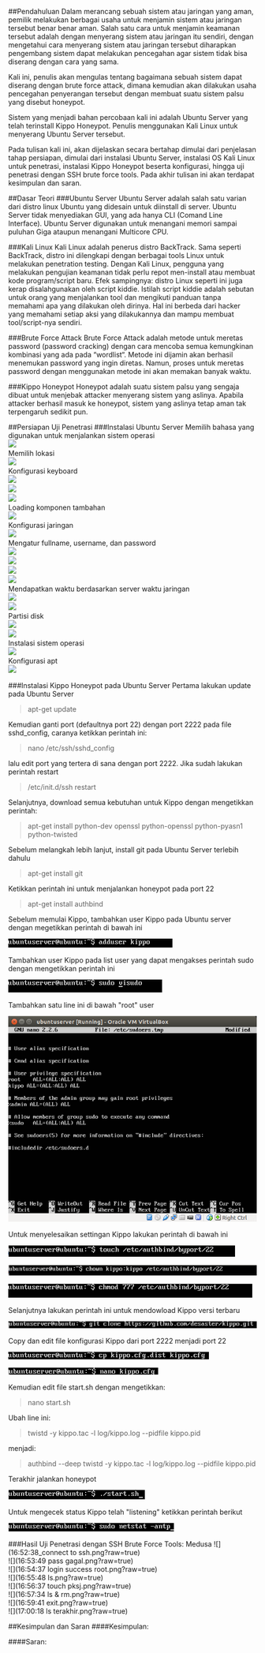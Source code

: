 ##Pendahuluan
Dalam merancang sebuah sistem atau jaringan yang aman, pemilik melakukan berbagai usaha untuk menjamin sistem atau jaringan tersebut benar benar aman. Salah satu cara untuk menjamin keamanan tersebut adalah dengan menyerang sistem atau jaringan itu sendiri, dengan mengetahui cara menyerang sistem atau jaringan tersebut diharapkan pengembang sistem dapat melakukan pencegahan agar sistem tidak bisa diserang dengan cara yang sama.

Kali ini, penulis akan mengulas tentang bagaimana sebuah sistem dapat diserang dengan brute force attack, dimana kemudian akan dilakukan usaha pencegahan penyerangan tersebut dengan membuat suatu sistem palsu yang disebut honeypot.

Sistem yang menjadi bahan percobaan kali ini adalah Ubuntu Server yang telah terinstall Kippo Honeypot. Penulis menggunakan Kali Linux untuk menyerang Ubuntu Server tersebut.

Pada tulisan kali ini, akan dijelaskan secara bertahap dimulai dari penjelasan tahap persiapan, dimulai dari instalasi Ubuntu Server, instalasi OS Kali Linux untuk penetrasi, instalasi Kippo Honeypot beserta konfigurasi, hingga uji penetrasi dengan SSH brute force tools. Pada akhir tulisan ini akan terdapat kesimpulan dan saran.

##Dasar Teori
###Ubuntu Server
Ubuntu Server adalah salah satu varian dari distro linux Ubuntu yang didesain untuk diinstall di server. Ubuntu Server tidak menyediakan GUI, yang ada hanya CLI (Comand Line Interface). Ubuntu Server digunakan untuk menangani memori sampai puluhan Giga ataupun menangani Multicore CPU.

###Kali Linux
Kali Linux adalah penerus distro BackTrack. Sama seperti BackTrack, distro ini dilengkapi dengan berbagai tools Linux untuk melakukan penetration testing. Dengan Kali Linux, pengguna yang melakukan pengujian keamanan tidak perlu repot men-install atau membuat kode program/script baru. Efek sampingnya: distro Linux seperti ini juga kerap disalahgunakan oleh script kiddie. Istilah script kiddie adalah sebutan untuk orang yang menjalankan tool dan mengikuti panduan tanpa memahami apa yang dilakukan oleh dirinya. Hal ini berbeda dari hacker yang memahami setiap aksi yang dilakukannya dan mampu membuat tool/script-nya sendiri.

###Brute Force Attack
Brute Force Attack adalah metode untuk meretas password (password cracking) dengan cara mencoba semua kemungkinan kombinasi yang ada pada “wordlist“. Metode ini dijamin akan berhasil menemukan password yang ingin diretas. Namun, proses untuk meretas password dengan menggunakan metode ini akan memakan banyak waktu.

###Kippo Honeypot
Honeypot adalah suatu sistem palsu yang sengaja dibuat untuk menjebak attacker menyerang sistem yang aslinya. Apabila attacker berhasil masuk ke honeypot, sistem yang aslinya tetap aman tak terpengaruh sedikit pun. 

##Persiapan Uji Penetrasi
###Instalasi Ubuntu Server
Memilih bahasa yang digunakan untuk menjalankan sistem operasi<br/>
![](PKSJ/tugas1/images/install_ubuntu_server_1.png?raw=true)<br/>
Memilih lokasi<br/>
![](PKSJ/tugas1/images/install_ubuntu_server_2.png?raw=true)<br/>
Konfigurasi keyboard<br/>
![](PKSJ/tugas1/images/install_ubuntu_server-3.png?raw=true)<br/>
![](PKSJ/tugas1/images/install_ubuntu_server_4.png?raw=true)<br/>
![](PKSJ/tugas1/images/install_ubuntu_server-5.png?raw=true)<br/>
Loading komponen tambahan<br/>
![](PKSJ/tugas1/images/install_ubuntu_server_6.png?raw=true)<br/>
Konfigurasi jaringan<br/>
![](PKSJ/tugas1/images/install_ubuntu_server_7.png?raw=true)<br/>
Mengatur fullname, username, dan password<br/>
![](PKSJ/tugas1/images/install_ubuntu_server_8.png?raw=true)<br/>
![](PKSJ/tugas1/images/install_ubuntu_server_10.png?raw=true)<br/>
![](PKSJ/tugas1/images/install_ubuntu_server_11.png?raw=true)<br/>
![](PKSJ/tugas1/images/install_ubuntu_server-12.png?raw=true)<br/>
Mendapatkan waktu berdasarkan server waktu jaringan<br/>
![](PKSJ/tugas1/images/install_ubuntu_server_13.png?raw=true)<br/>
![](PKSJ/tugas1/images/install_ubuntu_server_14.png?raw=true)<br/>
Partisi disk<br/>
![](PKSJ/tugas1/images/install_ubuntu_server-15.png?raw=true)<br/>
![](PKSJ/tugas1/images/install_ubuntu_server_16.png?raw=true)<br/>
Instalasi sistem operasi<br/>
![](PKSJ/tugas1/images/install_ubuntu_server_17.png?raw=true)<br/>
Konfigurasi apt<br/>
![](PKSJ/tugas1/images/install_ubuntu_server_18.png?raw=true)<br/>


###Instalasi Kippo Honeypot pada Ubuntu Server
Pertama lakukan update pada Ubuntu Server

> apt-get update

Kemudian ganti port (defaultnya port 22) dengan port 2222 pada file sshd_config, caranya ketikkan perintah ini:

> nano /etc/ssh/sshd_config

lalu edit port yang tertera di sana dengan port 2222. Jika sudah lakukan perintah restart

> /etc/init.d/ssh restart

Selanjutnya, download semua kebutuhan untuk Kippo dengan mengetikkan perintah:

> apt-get install python-dev openssl python-openssl python-pyasn1 python-twisted

Sebelum melangkah lebih lanjut, install git pada Ubuntu Server terlebih dahulu

> apt-get install git

Ketikkan perintah ini untuk menjalankan honeypot pada port 22

> apt-get install authbind

Sebelum memulai Kippo, tambahkan user Kippo pada Ubuntu server dengan megetikkan perintah di bawah ini

![](1_tambah_user_kippo.png?raw=true)<br/>

Tambahkan user Kippo pada list user yang dapat mengakses perintah sudo dengan mengetikkan perintah ini

![](2_edit_visudo.png?raw=true)<br/>

Tambahkan satu line ini di bawah "root" user 

![](3_edit_visudo.png?raw=true)<br/>

Untuk menyelesaikan settingan Kippo lakukan perintah di bawah ini

![](4_using_port_22.png?raw=true)<br/>

![](5_using_port_22.png?raw=true)<br/>

![](6_using_port_22.png?raw=true)<br/>

Selanjutnya lakukan perintah ini untuk mendowload Kippo versi terbaru 

![](7_git_clone.png?raw=true)<br/>

Copy dan edit file konfigurasi Kippo dari port 2222 menjadi port 22 

![](8_copy_kippo.png?raw=true)<br/>

![](9_nano_kippo.png?raw=true)<br/>

Kemudian edit file start.sh dengan mengetikkan:

> nano start.sh

Ubah line ini:

> twistd -y kippo.tac -l log/kippo.log --pidfile kippo.pid

menjadi:

> authbind --deep twistd -y kippo.tac -l log/kippo.log --pidfile kippo.pid

Terakhir jalankan honeypot

![](11_run_honeypot.png?raw=true)<br/>

Untuk mengecek status Kippo telah "listening" ketikkan perintah berikut

![](12_cek_kippo.png?raw=true)<br/>

###Hasil Uji Penetrasi dengan SSH Brute Force Tools: Medusa
![](16:52:38_connect to ssh.png?raw=true)<br/>
![](16:53:49 pass gagal.png?raw=true)<br/>
![](16:54:37 login success root.png?raw=true)<br/>
![](16:55:48 ls.png?raw=true)<br/>
![](16:56:37 touch pksj.png?raw=true)<br/>
![](16:57:34 ls & rm.png?raw=true)<br/>
![](16:59:41 exit.png?raw=true)<br/>
![](17:00:18 ls terakhir.png?raw=true)<br/>

##Kesimpulan dan Saran
####Kesimpulan:


####Saran:




